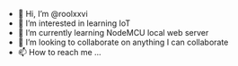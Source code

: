 - 👋 Hi, I’m @roolxxvi
- 👀 I’m interested in learning IoT
- 🌱 I’m currently learning NodeMCU local web server
- 💞️ I’m looking to collaborate on anything I can collaborate
- 📫 How to reach me ...

<!---
roolxxvi/roolxxvi is a ✨ special ✨ repository because its `README.md` (this file) appears on your GitHub profile.
You can click the Preview link to take a look at your changes.
--->

